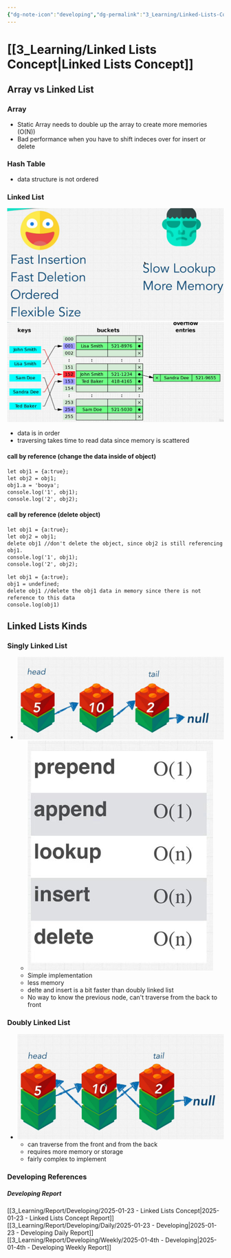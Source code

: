 ```yaml
---
{"dg-note-icon":"developing","dg-permalink":"3_Learning/Linked-Lists-Concept","created-date":"2025-01-23 1:01:53 pm","date":"2025-01-23","type":"developing","tags":["developing"],"aliases":null,"name":"Linked Lists Concept","courseName":"Master the Coding Interview Big Tech (FAANG) Interviews","dg-publish":true,"permalink":"/3_Learning/Linked-Lists-Concept/","dgPassFrontmatter":true,"noteIcon":"developing"}
---
```



# [[3_Learning/Linked Lists Concept\|Linked Lists Concept]]
## Array vs Linked List
### Array
- Static Array needs to double up the array to create more memories (O(N))
- Bad performance when you have to shift indeces over for insert or delete
### Hash Table
- data structure is not ordered
### Linked List
![Utilities/Images/Pasted image 20250123135446.jpeg](/img/user/Utilities/Images/Pasted%20image%2020250123135446.jpeg)
![Utilities/Images/Pasted image 20250123132857.jpeg](/img/user/Utilities/Images/Pasted%20image%2020250123132857.jpeg)
- data is in order
- traversing takes time to read data since memory is scattered
#### call by reference (change the data inside of object)
```run-js
let obj1 = {a:true};
let obj2 = obj1;
obj1.a = 'booya';
console.log('1', obj1);
console.log('2', obj2);
```
#### call by reference (delete object)
```run-js
let obj1 = {a:true};
let obj2 = obj1;
delete obj1 //don't delete the object, since obj2 is still referencing obj1. 
console.log('1', obj1);
console.log('2', obj2);
```
```run-js
let obj1 = {a:true};
obj1 = undefined;
delete obj1 //delete the obj1 data in memory since there is not reference to this data
console.log(obj1)
```
## Linked Lists Kinds
### Singly Linked List
- ![Utilities/Images/Pasted image 20250123132941.jpeg](/img/user/Utilities/Images/Pasted%20image%2020250123132941.jpeg)
	- ![Utilities/Images/Pasted image 20250123133701.jpeg|200](/img/user/Utilities/Images/Pasted%20image%2020250123133701.jpeg)
	- Simple implementation
	- less memory
	- delte and insert is a bit faster than doubly linked list
	- No way to know the previous node, can't traverse from the back to front
### Doubly Linked List
- ![Utilities/Images/Pasted image 20250123134848.jpeg](/img/user/Utilities/Images/Pasted%20image%2020250123134848.jpeg)
	- can traverse from the front and from the back
	- requires more memory or storage
	- fairly complex to implement























### Developing References
##### Developing Report
[[3_Learning/Report/Developing/2025-01-23 - Linked Lists Concept\|2025-01-23 - Linked Lists Concept Report]]
[[3_Learning/Report/Developing/Daily/2025-01-23 - Developing\|2025-01-23 - Developing Daily Report]]
[[3_Learning/Report/Developing/Weekly/2025-01-4th - Developing\|2025-01-4th - Developing Weekly Report]]





